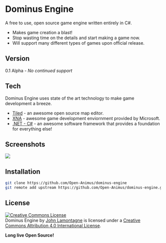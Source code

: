 Dominus Engine
=========

A free to use, open source game engine written entirely in C#.

  - Makes game creation a blast!
  - Stop wasting time on the details and start making a game now.
  - Will support many different types of games upon official release.


Version
----

0.1 Alpha - *No continued support*

Tech
-----------

Dominus Engine uses state of the art technology to make game development
a breeze.

* [Tiled] - an awesome open source map editor.
* [XNA] - awesome game development enviornment provided by Microsoft.
* [.NET - C#] - an awesome software framework that provides a foundation for everything else!

Screenshots
-----------
<img src="http://i.imgur.com/aUgRfll.png" />

Installation
--------------

```sh
git clone https://github.com/Open-Animus/dominus-engine
git remote add upstream https://github.com/Open-Animus/dominus-engine.git
```



License
----
<a rel="license" href="http://creativecommons.org/licenses/by/4.0/"><img alt="Creative Commons License" style="border-width:0" src="https://i.creativecommons.org/l/by/4.0/88x31.png" /></a><br /><span xmlns:dct="http://purl.org/dc/terms/" property="dct:title">Dominus Engine</span> by <a xmlns:cc="http://creativecommons.org/ns#" href="http://www.openanimus.com" property="cc:attributionName" rel="cc:attributionURL">John Lamontagne</a> is licensed under a <a rel="license" href="http://creativecommons.org/licenses/by/4.0/">Creative Commons Attribution 4.0 International License</a>.



**Long live Open Source!**

[Tiled]:www.mapeditor.org
[XNA]:http://www.microsoft.com/en-us/download/details.aspx?id=23714
[.NET - C#]:http://www.microsoft.com/net

